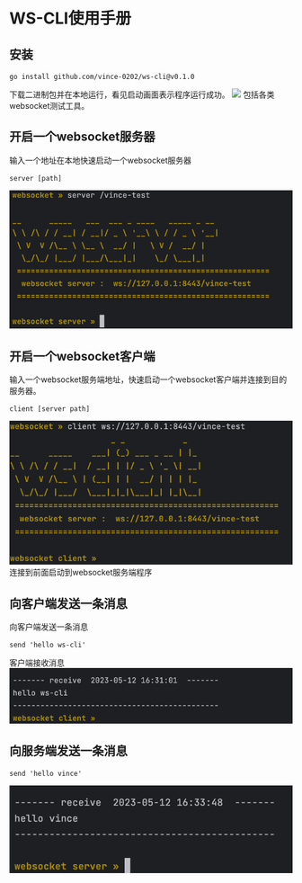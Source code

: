 # WS-CLI使用手册
## 安装
```shell
go install github.com/vince-0202/ws-cli@v0.1.0
````
下载二进制包并在本地运行，看见启动画面表示程序运行成功。
![](https://github.com/vince-0202/ws-cli/blob/main/docs/quickStart/images/allCommands.png)
包括各类websocket测试工具。
## 开启一个websocket服务器
输入一个地址在本地快速启动一个websocket服务器
```shell
server [path]
```
![](https://github.com/vince-0202/ws-cli/blob/main/docs/quickStart/images/startWsServer.png)

## 开启一个websocket客户端
输入一个websocket服务端地址，快速启动一个websocket客户端并连接到目的服务器。
```shell
client [server path]
```
![](https://github.com/vince-0202/ws-cli/blob/main/docs/quickStart/images/startWsClient.png)
连接到前面启动到websocket服务端程序
## 向客户端发送一条消息
向客户端发送一条消息
```shell
send 'hello ws-cli'
```
客户端接收消息
![](https://github.com/vince-0202/ws-cli/blob/main/docs/quickStart/images/clientReceivedHello.png)
## 向服务端发送一条消息
```shell
send 'hello vince'
```
![](https://github.com/vince-0202/ws-cli/blob/main/docs/quickStart/images/serverReceivedHello.png)
